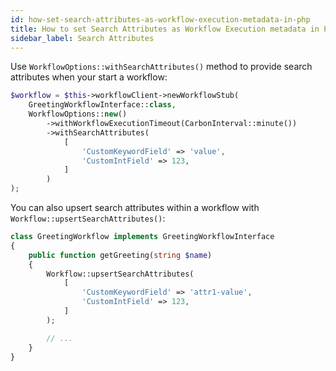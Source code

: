 ```yaml
---
id: how-set-search-attributes-as-workflow-execution-metadata-in-php
title: How to set Search Attributes as Workflow Execution metadata in PHP
sidebar_label: Search Attributes
---
```


Use `WorkflowOptions::withSearchAttributes()` method to provide search attributes when your start a workflow:

```php
$workflow = $this->workflowClient->newWorkflowStub(
    GreetingWorkflowInterface::class,
    WorkflowOptions::new()
        ->withWorkflowExecutionTimeout(CarbonInterval::minute())
        ->withSearchAttributes(
            [
                'CustomKeywordField' => 'value',
                'CustomIntField' => 123,
            ]
        )
);
```

You can also upsert search attributes within a workflow with `Workflow::upsertSearchAttributes()`:

```php
class GreetingWorkflow implements GreetingWorkflowInterface
{
    public function getGreeting(string $name)
    {
        Workflow::upsertSearchAttributes(
            [
                'CustomKeywordField' => 'attr1-value',
                'CustomIntField' => 123,
            ]
        );

        // ...
    }
}
```


